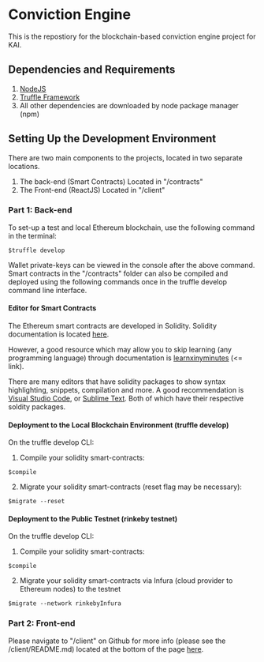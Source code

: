 # Conviction Engine
This is the repostiory for the blockchain-based conviction engine project for KAI.
## Dependencies and Requirements
1. [NodeJS](https://nodejs.org/en/download/)
2. [Truffle Framework](https://truffleframework.com/docs/truffle/getting-started/installation)
3. All other dependencies are downloaded by node package manager (npm)
## Setting Up the Development Environment
There are two main components to the projects, located in two separate locations. 
1. The back-end (Smart Contracts)
Located in "/contracts"
2. The Front-end (ReactJS)
Located in "/client"

### Part 1: Back-end
To set-up a test and local Ethereum blockchain, use the following command in the terminal:
```
$truffle develop
```
Wallet private-keys can be viewed in the console after the above command. Smart contracts in the "/contracts" folder can also be compiled and deployed using the following commands once in the truffle develop command line interface.

#### Editor for Smart Contracts
The Ethereum smart contracts are developed in Solidity. Solidity documentation is located [here](https://solidity.readthedocs.io/en/v0.4.25/).

However, a good resource which may allow you to skip learning (any programming language) through documentation is [learnxinyminutes](https://learnxinyminutes.com/docs/solidity/) (<= link).

There are many editors that have solidity packages to show syntax highlighting, snippets, compilation and more. A good recommendation is [Visual Studio Code](https://code.visualstudio.com/), or [Sublime Text](https://www.sublimetext.com/). Both of which have their respective soldity packages.


#### Deployment to the Local Blockchain Environment (truffle develop)
On the truffle develop CLI:

1. Compile your solidity smart-contracts:
```
$compile
```

2. Migrate your solidity smart-contracts (reset flag may be necessary):
```
$migrate --reset
```

#### Deployment to the Public Testnet (rinkeby testnet)
On the truffle develop CLI:

1. Compile your solidity smart-contracts:
```
$compile
```

2. Migrate your solidity smart-contracts via Infura (cloud provider to Ethereum nodes) to the testnet 
```
$migrate --network rinkebyInfura
```

### Part 2: Front-end
Please navigate to "/client" on Github for more info (please see the /client/README.md) located at the bottom of the page [here](https://github.com/KhazanahAmericasInc/ConvictionEngine/tree/master/client).



